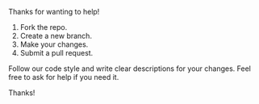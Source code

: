 Thanks for wanting to help!

1. Fork the repo.
2. Create a new branch.
3. Make your changes.
4. Submit a pull request.

Follow our code style and write clear descriptions for your changes.
Feel free to ask for help if you need it.

Thanks!
